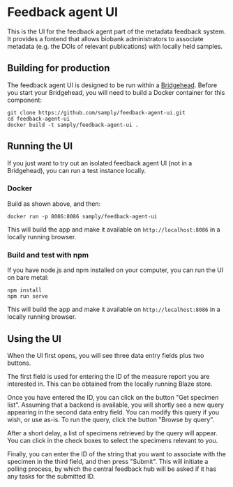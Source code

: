 # Feedback agent UI
This is the UI for the feedback agent part of the metadata feedback system. It
provides a fontend that allows biobank administrators to associate metadata (e.g. the DOIs of relevant publications) with
locally held samples.

## Building for production
The feedback agent UI is designed to be run within a [Bridgehead](https://github.com/samply/bridgehead).
Before you start your Bridgehead, you will need to build a Docker container for this component:

``` code
git clone https://github.com/samply/feedback-agent-ui.git
cd feedback-agent-ui
docker build -t samply/feedback-agent-ui .
```

## Running the UI
If you just want to try out an isolated feedback agent UI (not in a Bridgehead), you can run a test instance locally.

### Docker
Build as shown above, and then:
``` code
docker run -p 8086:8086 samply/feedback-agent-ui
```
This will build the app and make it available on ```http://localhost:8086``` in a locally
running browser.

### Build and test with npm
If you have node.js and npm installed on your computer, you can run the UI on bare metal:
``` code
npm install
npm run serve
```
This will build the app and make it available on ```http://localhost:8086``` in a locally
running browser.

## Using the UI
When the UI first opens, you will see three data entry fields plus two buttons.

The first field is used for entering the ID of the measure report you are interested in.
This can be obtained from the locally running Blaze store.

Once you have entered the ID, you can click on the button "Get specimen list". Assuming
that a backend is available, you will shortly see a new query appearing in the second
data entry field. You can modify this query if you wish, or use as-is. To run the query,
click the button "Browse by query".

After a short delay, a list of specimens retrieved by the query will appear. You can
click in the check boxes to select the specimens relevant to you.

Finally, you can enter the ID of the string that you want to associate with the specimen in the
third field, and then press "Submit". This will initiate a polling process, by which the
central feedback hub will be asked if it has any tasks for the submitted ID.
